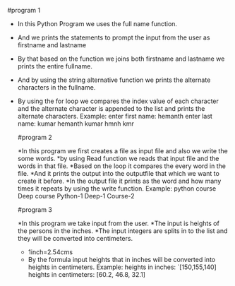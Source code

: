 #program 1

* In this Python Program we uses the full name function.
* And we prints the statements to prompt the input from the user as firstname and lastname
* By that based on the function we joins both firstname and lastname we prints the entire fullname.
* And by using the string alternative function we prints the alternate characters in the fullname.
* By using the for loop we compares the index value of each character and the alternate character is appended to the list and prints the alternate characters.
  Example:
  enter first name: hemanth
  enter last name: kumar
  hemanth kumar
  hmnh kmr



  #program 2

  *In this program we first creates a file as input file and also we write the some words.
  *by using Read function we reads that input file and the words in that file.
  *Based on the loop it compares the every word in the file.
  *And it prints the output into the outputfile that which we want to create it before.
  *In the output file it prints as the word and how many times it repeats by using the write function.
  Example:
  python course
  Deep course
  Python-1
  Deep-1
  Course-2



  #program 3


  *In this program we take input from the user.
  *The input is heights of the persons in the inches.
  *The input integers are splits in to the list and they will be converted into centimeters.
  * 1inch=2.54cms
  * By the formula input heights that in inches will be converted into heights in centimeters.
    Example:
    heights in inches: `[150,155,140]
    heights in centimeters: [60.2, 46.8, 32.1]
  
